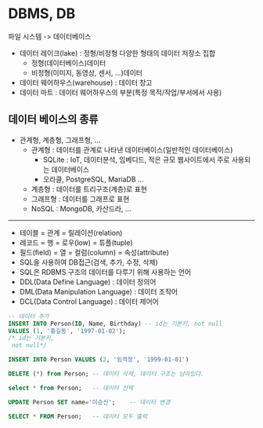 # DBMS, DB

파일 시스템 -> 데이터베이스

- 데이터 레이크(lake) : 정형/비정형 다양한 형태의 데이터 저장소 집합
  - 정형(데이터베이스)데이터
  - 비정형(이미지, 동영상, 센서, ...)데이터
- 데이터 웨어하우스(warehouse) : 데이터 창고
- 데이터 마트 : 데이터 웨어하우스의 부분(특정 목적/작업/부서에서 사용)


## 데이터 베이스의 종류

- 관계형, 계층형, 그래프형, ...
  - 관계형 : 데이터를 관계로 나타낸 데이터베이스(일반적인 데이터베이스)
    - SQLite : IoT, 데이터분석, 임베디드, 적은 규모 웹사이트에서 주로 사용되는 데이터베이스
    - 오라클, PostgreSQL, MariaDB ...
  - 계층형 : 데이터를 트리구조(계층)로 표현
  - 그래프형 : 데이터를 그래프로 표현
  - NoSQL : MongoDB, 카산드라, ...

---

- 테이블 = 관계 = 릴레이션(relation)
- 레코드 = 행 = 로우(low) = 튜플(tuple)
- 필드(field) = 열 = 컬럼(column) = 속성(attribute)
- SQL을 사용하여 DB접근(검색, 추가, 수정, 삭제)
- SQL은 RDBMS 구조의 데이터를 다루기 위해 사용하는 언어
- DDL(Data Define Language) : 데이터 정의어
- DML(Data Manipulation Language) : 데이터 조작어
- DCL(Data Control Language) : 데이터 제어어

```sql
-- 데이터 추가
INSERT INTO Person(ID, Name, Birthday) -- id는 기본키, not null
VALUES (1, '홍길동', '1997-01-02');	
/* id는 기본키,
 not null*/

INSERT INTO Person VALUES (2, '임꺽정', '1999-01-01')

DELETE (*) from Person;	-- 데이터 삭제, 데이터 구조는 남아있다.

select * from Person;	-- 데이터 선택

UPDATE Person SET name='이순신';    -- 데이터 변경

SELECT * FROM Person;   -- 데이터 모두 출력
```

